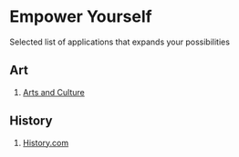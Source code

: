 # Empower Yourself
Selected list of applications that expands your possibilities

## Art
1. [Arts and Culture](https://artsandculture.google.com/)

## History
1. [History.com](https://www.history.com/)
